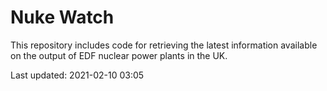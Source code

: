 # Nuke Watch

This repository includes code for retrieving the latest information available on the output of EDF nuclear power plants in the UK.

Last updated: 2021-02-10 03:05